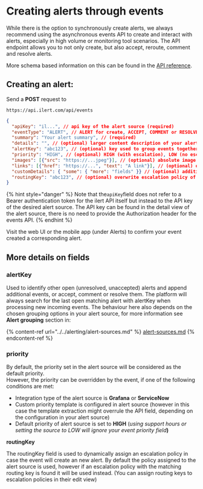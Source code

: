 # Creating alerts through events

While there is the option to synchronously create alerts, we always recommend using the asynchronous events API to create and interact with alerts, especially in high volume or monitoring tool scenarios. The API endpoint allows you to not only create, but also accept, reroute, comment and resolve alerts.&#x20;

More schema based information on this can be found in the [API reference](https://api.ilert.com/api-docs/#tag/events/post/events).

## Creating an alert:

Send a **POST** request to&#x20;

```
https://api.ilert.com/api/events
```

```json
{
  "apiKey": "il...", // api key of the alert source (required)
  "eventType": "ALERT", // ALERT for create, ACCEPT, COMMENT or RESOLVE (required)
  "summary": "Your alert summary", // (required)
  "details": "", // (optional) larger content description of your alert (markdown supported)
  "alertKey": "abc123", // (optional) key used to group events together or ACCEPT and existing alert
  "priority": "HIGH", // (optional) HIGH (with escalation), LOW (no escalation)
  "images": [{"src": "https://...jpeg"}], // (optional) absolute image urls, will be rendered in web/app UI
  "links": [{"href": "https://...", "text": "A link"}], // (optional) deeplinks into tools etc., will be rendered in web/app UI
  "customDetails": { "some": { "more": "fields" }} // (optional) additional fields used for templating, sharing or storing information
  "routingKey": "abc123", // (optional) overwrite escalation policy of alert source for ALERT events
}
```

{% hint style="danger" %}
Note that the`apiKey`field does not refer to a Bearer authentication token for the ilert API itself but instead to the API key of the desired alert source. The API key can be found in the detail view of the alert source, there is no need to provide the Authorization header for the events API.
{% endhint %}

Visit the web UI or the mobile app (under Alerts) to confirm your event created a corresponding alert.

## More details on fields

### alertKey

Used to identify other open (unresolved, unaccepted) alerts and append additional events, or accept, comment or resolve them. The platform will always search for the last open matching alert with alertKey when processing new incoming events. The behaviour here also depends on the chosen grouping options in your alert source, for more information see **Alert grouping** section in:

{% content-ref url="../../alerting/alert-sources.md" %}
[alert-sources.md](../../alerting/alert-sources.md)
{% endcontent-ref %}

### priority

By default, the priority set in the alert source will be considered as the default priority.\
However, the priority can be overridden by the event, if one of the following conditions are met:

* Integration type of the alert source is **Grafana** or **ServiceNow**
* Custom priority template is configured in alert source (however in this case the template extraction might overrule the API field, depending on the configuration in your alert source)
* Default priority of alert source is set to **HIGH** (_using support hours or setting the source to LOW will ignore your event priority field_**)**

**routingKey**

The routingKey field is used to dynamically assign an escalation policy in case the event will create an new alert. By default the policy assigned to the alert source is used, however if an escalation policy with the matching routing key is found it will be used instead. (You can assign routing keys to escalation policies in their edit view)
